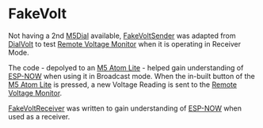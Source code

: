 # FakeVolt

Not having a 2nd [M5Dial](https://docs.m5stack.com/en/core/M5Dial) available, [FakeVoltSender](https://github.com/BluDotz/FakeVolt/tree/main/FakeVoltSender) was adapted from [DialVolt](https://github.com/VolosR/remoteVoltageMonitoring/tree/main/DialVolt) to test [Remote Voltage Monitor](https://www.youtube.com/watch?v=hWHHfaTxZC0) when it is operating in Receiver Mode.

The code - depolyed to an [M5 Atom Lite](https://shop.m5stack.com/products/atom-lite-esp32-development-kit) - helped gain understanding of [ESP-NOW](https://docs.espressif.com/projects/esp-idf/en/latest/esp32c3/api-reference/network/esp_now.html) when using it in Broadcast mode. When the in-built button of the [M5 Atom Lite](https://shop.m5stack.com/products/atom-lite-esp32-development-kit) is pressed, a new Voltage Reading is sent to the [Remote Voltage Monitor](https://www.youtube.com/watch?v=hWHHfaTxZC0).

[FakeVoltReceiver](https://github.com/BluDotz/FakeVolt/tree/main/FakeVoltReceiver) was written to gain understanding of [ESP-NOW](https://docs.espressif.com/projects/esp-idf/en/latest/esp32c3/api-reference/network/esp_now.html) when used as a receiver.
